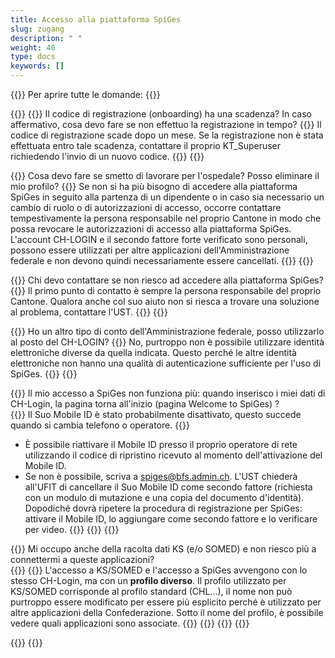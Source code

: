 ```yaml
---
title: Accesso alla piattaforma SpiGes
slug: zugang 
description: " "
weight: 40
type: docs
keywords: []
---
```


{{<faqBlock>}}
Per aprire tutte le domande: {{<collapsibleGroupCommand groupId="zugang">}}

{{<numberedList>}}
{{<listItem>}}
Il codice di registrazione (onboarding) ha una scadenza? In caso affermativo, cosa devo fare se non effettuo la registrazione in tempo?
{{<collapsibleBlock groupId="zugang">}}
Il codice di registrazione scade dopo un mese. Se la registrazione non è stata effettuata entro tale scadenza, contattare il proprio KT_Superuser richiedendo l'invio di un nuovo codice.
{{</collapsibleBlock>}}
{{</listItem>}}

{{<listItem>}}
Cosa devo fare se smetto di lavorare per l'ospedale? Posso eliminare il mio profilo?
{{<collapsibleBlock groupId="zugang">}}
Se non si ha più bisogno di accedere alla piattaforma SpiGes in seguito alla partenza di un dipendente o in caso sia necessario un cambio di ruolo o di autorizzazioni di accesso, occorre contattare tempestivamente la persona responsabile nel proprio Cantone in modo che possa revocare le autorizzazioni di accesso alla piattaforma SpiGes. L'account CH-LOGIN e il secondo fattore forte verificato sono personali, possono essere utilizzati per altre applicazioni dell'Amministrazione federale e non devono quindi necessariamente essere cancellati.
{{</collapsibleBlock>}}
{{</listItem>}}

{{<listItem>}}
Chi devo contattare se non riesco ad accedere alla piattaforma SpiGes?
{{<collapsibleBlock groupId="zugang">}}
Il primo punto di contatto è sempre la persona responsabile del proprio Cantone. Qualora anche col suo aiuto non si riesca a trovare una soluzione al problema, contattare l'UST.
{{</collapsibleBlock>}}
{{</listItem>}}

{{<listItem>}}
Ho un altro tipo di conto dell'Amministrazione federale, posso utilizzarlo al posto del CH-LOGIN?
{{<collapsibleBlock groupId="zugang">}}
No, purtroppo non è possibile utilizzare identità elettroniche diverse da quella indicata. Questo perché le altre identità elettroniche non hanno una qualità di autenticazione sufficiente per l'uso di SpiGes.
{{</collapsibleBlock>}}
{{</listItem>}}

{{<listItem>}} <!--DeepL-->
Il mio accesso a SpiGes non funziona più: quando inserisco i miei dati di CH-Login, la pagina torna all'inizio (pagina Welcome to SpiGes) ?  
{{<collapsibleBlock groupId="zugang">}}
Il Suo Mobile ID è stato probabilmente disattivato, questo succede quando si cambia telefono o operatore.
{{<markdown>}}
- È possibile riattivare il Mobile ID presso il proprio operatore di rete utilizzando il codice di ripristino ricevuto al momento dell'attivazione del Mobile ID.
- Se non è possibile, scriva a <spiges@bfs.admin.ch>. L'UST chiederà all'UFIT di cancellare il Suo Mobile ID come secondo fattore (richiesta con un modulo di mutazione e una copia del documento d'identità). Dopodiché dovrà ripetere la procedura di registrazione per SpiGes: attivare il Mobile ID, lo aggiungare come secondo fattore e lo verificare per video.
{{</markdown>}}
{{</collapsibleBlock>}}
{{</listItem>}}

{{<listItem>}} <!--DeepL-->
Mi occupo anche della racolta dati KS (e/o SOMED) e non riesco più a connettermi a queste applicazioni?  
{{<collapsibleBlock groupId="zugang">}}
{{<markdown>}}
L'accesso a KS/SOMED e l'accesso a SpiGes avvengono con lo stesso CH-Login, ma con un **profilo diverso**. Il profilo utilizzato per KS/SOMED corrisponde al profilo standard (CHL...), il nome non può purtroppo essere modificato per essere più esplicito perché è utilizzato per altre applicazioni della Confederazione. Sotto il nome del profilo, è possibile vedere quali applicazioni sono associate.
{{</markdown>}}
{{<insertImage image="profile_IT.png" class="edge max-w-90">}}
{{</collapsibleBlock>}}
{{</listItem>}}

{{</numberedList>}}
{{</faqBlock>}}
